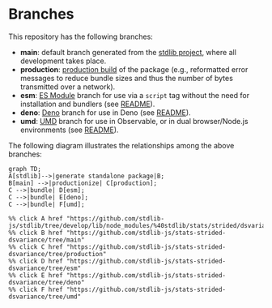 <!--

@license Apache-2.0

Copyright (c) 2022 The Stdlib Authors.

Licensed under the Apache License, Version 2.0 (the "License");
you may not use this file except in compliance with the License.
You may obtain a copy of the License at

    http://www.apache.org/licenses/LICENSE-2.0

Unless required by applicable law or agreed to in writing, software
distributed under the License is distributed on an "AS IS" BASIS,
WITHOUT WARRANTIES OR CONDITIONS OF ANY KIND, either express or implied.
See the License for the specific language governing permissions and
limitations under the License.

-->

# Branches

This repository has the following branches:

-   **main**: default branch generated from the [stdlib project][stdlib-url], where all development takes place.
-   **production**: [production build][production-url] of the package (e.g., reformatted error messages to reduce bundle sizes and thus the number of bytes transmitted over a network).
-   **esm**: [ES Module][esm-url] branch for use via a `script` tag without the need for installation and bundlers (see [README][esm-readme]).
-   **deno**: [Deno][deno-url] branch for use in Deno (see [README][deno-readme]).
-   **umd**: [UMD][umd-url] branch for use in Observable, or in dual browser/Node.js environments (see [README][umd-readme]).

The following diagram illustrates the relationships among the above branches:

```mermaid
graph TD;
A[stdlib]-->|generate standalone package|B;
B[main] -->|productionize| C[production];
C -->|bundle| D[esm];
C -->|bundle| E[deno];
C -->|bundle| F[umd];

%% click A href "https://github.com/stdlib-js/stdlib/tree/develop/lib/node_modules/%40stdlib/stats/strided/dsvariance"
%% click B href "https://github.com/stdlib-js/stats-strided-dsvariance/tree/main"
%% click C href "https://github.com/stdlib-js/stats-strided-dsvariance/tree/production"
%% click D href "https://github.com/stdlib-js/stats-strided-dsvariance/tree/esm"
%% click E href "https://github.com/stdlib-js/stats-strided-dsvariance/tree/deno"
%% click F href "https://github.com/stdlib-js/stats-strided-dsvariance/tree/umd"
```

[stdlib-url]: https://github.com/stdlib-js/stdlib/tree/develop/lib/node_modules/%40stdlib/stats/strided/dsvariance
[production-url]: https://github.com/stdlib-js/stats-strided-dsvariance/tree/production
[deno-url]: https://github.com/stdlib-js/stats-strided-dsvariance/tree/deno
[deno-readme]: https://github.com/stdlib-js/stats-strided-dsvariance/blob/deno/README.md
[umd-url]: https://github.com/stdlib-js/stats-strided-dsvariance/tree/umd
[umd-readme]: https://github.com/stdlib-js/stats-strided-dsvariance/blob/umd/README.md
[esm-url]: https://github.com/stdlib-js/stats-strided-dsvariance/tree/esm
[esm-readme]: https://github.com/stdlib-js/stats-strided-dsvariance/blob/esm/README.md